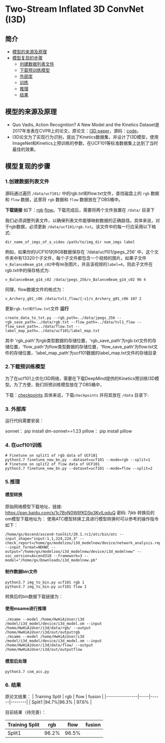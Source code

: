 # Two-Stream Inflated 3D ConvNet (I3D)

## 简介

* [模型的来源及原理](#模型的来源及原理)
* [模型复现的步骤](#模型复现的步骤)
  * [创建数据列表文件](#创建数据列表文件)
  * [下载预训练模型](#下载预训练模型)
  * [外部库](#外部库)
  * [训练](#训练)
  * [推理](#推理)  
  * [结果](#结果)


## 模型的来源及原理

- Quo Vadis, Action Recognition? A New Model and the Kinetics Dataset是2017年发表在CVPR上的论文，原论文：[I3D paper](http://openaccess.thecvf.com/content_cvpr_2017/papers/Carreira_Quo_Vadis_Action_CVPR_2017_paper.pdf)，源码：[code](https://github.com/USTC-Video-Understanding/I3D_Finetune)。
- I3D论文为了实现行为识别，提出了Kinetics数据集，并设计了I3D模型，使用ImageNet和Kinetics上预训练的参数，在UCF101等标准数据集上达到了当时最佳的效果。

## 模型复现的步骤

### 1.创建数据列表文件
源码通过遍历 `/data/ucf101/` 中的rgb.txt和flow.txt文件，查找磁盘上的 `rgb` 数据和 `flow` 数据，这里将 `rgb` 数据和 `flow` 数据放在了OBS桶中。

 **下载链接** 如下：[rgb](https://i3d-ucf101.obs.cn-north-4.myhuaweicloud.com/jepgs_256.zip) [flow](https://i3d-ucf101.obs.cn-north-4.myhuaweicloud.com/ucf101_tv1_flow.zip)。下载完成后，需要将两个文件放置在 `/data/` 目录下


我们必须调整列表文件，以确保列表文件能够映射数据的正确路径。具体来说，对于rgb数据，必须更新 `/data/ucf101/rgb.txt`。该文件中的每一行应采用以下格式:

```
dir_name_of_imgs_of_a_video /path/to/img_dir num_imgs label 
```

例如，如果你的UCF101的RGB数据保存在 '/data/ucf101/jpegs_256' 中，这个文件夹中有13320个子文件，每个子文件都包含一个视频的图片。如果子文件 `v_BalanceBeam_g14_c02`中有`96`张图片，并且该视频的`label=4`，则此子文件在rgb.txt中的保存格式为:

```
v_BalanceBeam_g14_c02 /data/jpegs_256/v_BalanceBeam_g14_c02 96 4
```

同理，flow数据文件的格式为：

```
v_Archery_g01_c06 /data/tvl1_flow/{:s}/v_Archery_g01_c06 107 2
```
更新`rgb.txt和flow.txt`文件 **运行**  

```
create_data_to_txt.py --rgb_path=../data/jpegs_256 --rgb_save_path=../data/rgb.txt --flow_path=../data/tvl1_flow --flow_save_path=../data/flow.txt --label_map_path=../data/ucf101/label_map.txt
```
其中 'rgb_path'为rgb类型数据的存储位置，'rgb_save_path'为rgb.txt文件的存储位置，'flow_path'为flow类型数据的存储位置，'flow_save_path'为flow.txt文件的存储位置，'label_map_path'为ucf101数据的label_map.txt文件的存储目录


### 2.下载预训练模型
为了在ucf101上优化I3D网络，需要在下载DeepMind提供的Kinetics预训练I3D模型。为了方便，我们将预训练模型放在了OBS桶中，

下载：[checkpoints](https://i3d-ucf101.obs.cn-north-4.myhuaweicloud.com/checkpoints.zip)  具体来说，下载`checkpoints` 并将其放在 `/data` 目录下:

### 3. 外部库

运行代码需要安装：

sonnet： pip install dm-sonnet==1.23
pillow： pip install pillow

### 4. 在ucf101训练

```
# Finetune on split1 of rgb data of UCF101
python3.7 finetune_new_bn.py --dataset=ucf101 --mode=rgb --split=1
# Finetune on split2 of flow data of UCF101
python3.7 finetune_new_bn.py --dataset=ucf101 --mode=flow --split=2 
```
### 5.推理

#### 模型转换
原始网络模型下载地址，链接: https://pan.baidu.com/s/1c7ByN0W6fKDSp3KvILqduQ  密码: 7jkb
转换后的om模型下载地址为：
使用ATC模型转换工具进行模型转换时可以参考的操作指令如下：

```
/home/gx/Ascend/ascend-toolkit/20.1.rc1/atc/bin/atc --input_shape="input:1,1,224,224,3" --check_report=/home/gx/modelzoo/i3d_modelnew/device/network_analysis.report --input_format=NDHWC --output="/home/gx/modelzoo/i3d_modelnew/device/i3d_modelnew" --soc_version=Ascend310 --framework=3 --model="/home/gx/Downloads/i3d_modelnew.pb"
```
#### 制作数据bin文件

```
python3.7 img_to_bin.py ucf101 rgb 1
python3.7 img_to_bin.py ucf101 flow 2
```
转换后的bin数据下载链接为：


#### 使用msame进行推理

```
./msame --model /home/HwHiAiUser/i3d /model/i3d_model/device/i3d_model.om --input /home/HwHiAiUser/i3d/data/rgb/ --output /home/HwHiAiUser/i3d/out/outputrgb
./msame --model /home/HwHiAiUser/i3d /model/i3d_model/device/i3d_model.om --input /home/HwHiAiUser/i3d/data/flow/ --output /home/HwHiAiUser/i3d/out/outputflow

```

#### 模型后处理


```
python3.7 com_acc.py
```



### 6. 结果
原论文结果：
| Training Split | rgb | flow | fusion |
|----------------|-----|------|--------|
|     Split1     |94.7%|96.3% | 97.6%  |

目前结果（待完善）：

| Training Split | rgb | flow | fusion |
|----------------|-----|------|--------|
|     Split1     |96.2%|96.5% |        |


